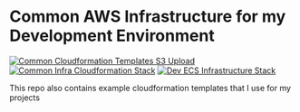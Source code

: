 # Common AWS Infrastructure for my Development Environment

[![Common Cloudformation Templates S3 Upload](https://github.com/ism0080/aws-common-infra/actions/workflows/templates-upload.yml/badge.svg)](https://github.com/ism0080/aws-common-infra/actions/workflows/templates-upload.yml)
[![Common Infra Cloudformation Stack](https://github.com/ism0080/aws-common-infra/actions/workflows/infra-deploy.yml/badge.svg)](https://github.com/ism0080/aws-common-infra/actions/workflows/infra-deploy.yml)
[![Dev ECS Infrastructure Stack](https://github.com/ism0080/aws-common-infra/actions/workflows/dev-ecs-deploy.yml/badge.svg)](https://github.com/ism0080/aws-common-infra/actions/workflows/dev-ecs-deploy.yml)

This repo also contains example cloudformation templates that I use for my projects

